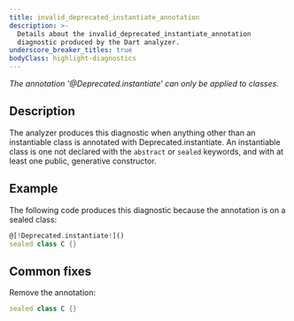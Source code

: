 ```yaml
---
title: invalid_deprecated_instantiate_annotation
description: >-
  Details about the invalid_deprecated_instantiate_annotation
  diagnostic produced by the Dart analyzer.
underscore_breaker_titles: true
bodyClass: highlight-diagnostics
---
```


_The annotation '@Deprecated.instantiate' can only be applied to classes._

## Description

The analyzer produces this diagnostic when anything other than an
instantiable class is annotated with Deprecated.instantiate. An
instantiable class is one not declared with the `abstract` or `sealed`
keywords, and with at least one public, generative constructor.

## Example

The following code produces this diagnostic because the annotation is on a
sealed class:

```dart
@[!Deprecated.instantiate!]()
sealed class C {}
```

## Common fixes

Remove the annotation:

```dart
sealed class C {}
```
